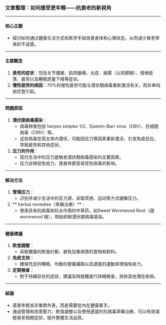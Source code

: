 ### 文章整理：如何感受更年輕——抗衰老的新視角

---

#### 核心主題  
- 探讨如何通过健康生活方式和医学手段改善身体和心理状态，从而减少衰老带来的不适感。

---

#### 主要觀念  
1. **衰老的症状**：包括关节僵硬、肌肉酸痛、炎症、脑雾（认知模糊）、情绪低落、疲劳以及睡眠质量下降等症状。
2. **慢性疲劳的病因**：70%的慢性疲劳可能与潜伏期病毒重新激活有关，而非单纯由饮食引起。

---

#### 問題原因  
1. **潜伏期病毒感染**：  
   - 病毒种类包括 herpes simplex 1/2、Epstein-Barr virus（EBV）、巨细胞病毒（CMV）等。  
   - 这些病毒在宿主体内潜伏，可能因压力等因素重新激活，引发免疫反应，导致疲劳和其他症状。
2. **压力的作用**：  
   - 现代生活中的压力是触发潜伏期病毒感染的主要因素。  
   - 压力会降低免疫力，使身体更容易受到病毒的影响。

---

#### 解決方法  
1. **管理压力**：  
   - 识别并减少生活中的压力源，采取冥想、运动等方式缓解压力。  
2. ** herbal remedies（草藥治療）**：  
   - 使用具有抗病毒和抗炎作用的中草药，如Sweet Wormwood Root（甜 wormwood 根），帮助抑制潜伏期病毒感染。  

---

#### 健康建議  
1. **飲食調整**：  
   - 采取健康的飲食計劃，避免加重病情的食物和飲料。  
2. **免疫支持**：  
   - 確保充足的睡眠、均衡的營養攝取以及適當的運動來增強免疫力。  
3. **定期檢查**：  
   - 對于持續存在的症狀，建議及時就醫進行詳細檢查，排除其他潛在疾病。

---

#### 結論  
- 感覺年輕並非單靠外表，而是需要從內在健康着手。  
- 通過管理和改善壓力、飲食調整以及使用適當的抗病毒草藥治療，可以有效減輕衰老相關症狀，提升整體生活品質。